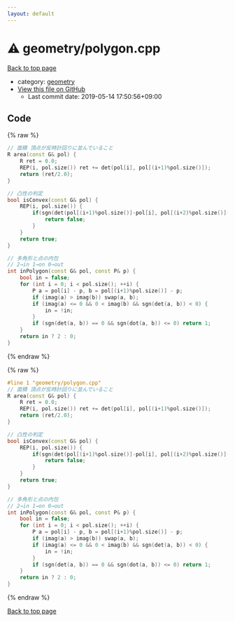 ```yaml
---
layout: default
---
```


<!-- mathjax config similar to math.stackexchange -->
<script type="text/javascript" async
  src="https://cdnjs.cloudflare.com/ajax/libs/mathjax/2.7.5/MathJax.js?config=TeX-MML-AM_CHTML">
</script>
<script type="text/x-mathjax-config">
  MathJax.Hub.Config({
    TeX: { equationNumbers: { autoNumber: "AMS" }},
    tex2jax: {
      inlineMath: [ ['$','$'] ],
      processEscapes: true
    },
    "HTML-CSS": { matchFontHeight: false },
    displayAlign: "left",
    displayIndent: "2em"
  });
</script>

<script type="text/javascript" src="https://cdnjs.cloudflare.com/ajax/libs/jquery/3.4.1/jquery.min.js"></script>
<script src="https://cdn.jsdelivr.net/npm/jquery-balloon-js@1.1.2/jquery.balloon.min.js" integrity="sha256-ZEYs9VrgAeNuPvs15E39OsyOJaIkXEEt10fzxJ20+2I=" crossorigin="anonymous"></script>
<script type="text/javascript" src="../../assets/js/copy-button.js"></script>
<link rel="stylesheet" href="../../assets/css/copy-button.css" />


# :warning: geometry/polygon.cpp

<a href="../../index.html">Back to top page</a>

* category: <a href="../../index.html#ed7daeb157cd9b31e53896ad3c771a26">geometry</a>
* <a href="{{ site.github.repository_url }}/blob/master/geometry/polygon.cpp">View this file on GitHub</a>
    - Last commit date: 2019-05-14 17:50:56+09:00




## Code

<a id="unbundled"></a>
{% raw %}
```cpp
// 面積 頂点が反時計回りに並んでいること
R area(const G& pol) {
    R ret = 0.0;
    REP(i, pol.size()) ret += det(pol[i], pol[(i+1)%pol.size()]);
    return (ret/2.0);
}

// 凸性の判定
bool isConvex(const G& pol) {
    REP(i, pol.size()) {
        if(sgn(det(pol[(i+1)%pol.size()]-pol[i], pol[(i+2)%pol.size()]-pol[i])) < 0) {
            return false;
        }
    }
    return true;
}

// 多角形と点の内包
// 2→in 1→on 0→out
int inPolygon(const G& pol, const P& p) {
    bool in = false;
    for (int i = 0; i < pol.size(); ++i) {
        P a = pol[i] - p, b = pol[(i+1)%pol.size()] - p;
        if (imag(a) > imag(b)) swap(a, b);
        if (imag(a) <= 0 && 0 < imag(b) && sgn(det(a, b)) < 0) {
            in = !in;
        }
        if (sgn(det(a, b)) == 0 && sgn(dot(a, b)) <= 0) return 1;
    }
    return in ? 2 : 0;
}
```
{% endraw %}

<a id="bundled"></a>
{% raw %}
```cpp
#line 1 "geometry/polygon.cpp"
// 面積 頂点が反時計回りに並んでいること
R area(const G& pol) {
    R ret = 0.0;
    REP(i, pol.size()) ret += det(pol[i], pol[(i+1)%pol.size()]);
    return (ret/2.0);
}

// 凸性の判定
bool isConvex(const G& pol) {
    REP(i, pol.size()) {
        if(sgn(det(pol[(i+1)%pol.size()]-pol[i], pol[(i+2)%pol.size()]-pol[i])) < 0) {
            return false;
        }
    }
    return true;
}

// 多角形と点の内包
// 2→in 1→on 0→out
int inPolygon(const G& pol, const P& p) {
    bool in = false;
    for (int i = 0; i < pol.size(); ++i) {
        P a = pol[i] - p, b = pol[(i+1)%pol.size()] - p;
        if (imag(a) > imag(b)) swap(a, b);
        if (imag(a) <= 0 && 0 < imag(b) && sgn(det(a, b)) < 0) {
            in = !in;
        }
        if (sgn(det(a, b)) == 0 && sgn(dot(a, b)) <= 0) return 1;
    }
    return in ? 2 : 0;
}

```
{% endraw %}

<a href="../../index.html">Back to top page</a>

